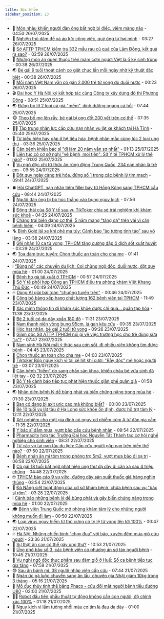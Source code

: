 ```yaml
---
title: Sức khỏe
sidebar_position: 23
---
```


<!-- dantri-suc-khoe:START -->
- 🤔 [Món nhậu khiến người đàn ông bất ngờ bị điếc, viêm màng não](https://dantri.com.vn/suc-khoe/mon-nhau-khien-nguoi-dan-ong-bat-ngo-bi-diec-viem-mang-nao-20250726110900517.htm) - 04:50 26/07/2025
- 🚦 [Nghiện thủ dâm để xả áp lực công việc, quý ông tự hại mình](https://dantri.com.vn/suc-khoe/nghien-thu-dam-de-xa-ap-luc-cong-viec-quy-ong-tu-hai-minh-20250724165017668.htm) - 03:27 26/07/2025
- 🤖 [Sở ATTP TPHCM kiểm tra 332 mẫu rau củ quả của Lâm Đồng, kết quả ra sao?](https://dantri.com.vn/suc-khoe/so-attp-tphcm-kiem-tra-332-mau-rau-cu-qua-cua-lam-dong-ket-qua-ra-sao-20250726093805670.htm) - 02:59 26/07/2025
- 🐻 [Những món ăn quen thuộc trên mâm cơm người Việt là ổ ký sinh trùng](https://dantri.com.vn/suc-khoe/nhung-mon-an-quen-thuoc-tren-mam-com-nguoi-viet-la-o-ky-sinh-trung-20250725180947510.htm) - 00:38 26/07/2025
- 🌏 [Bé gái 9 tuổi thoát cảnh co giật chục lần mỗi ngày nhờ kỹ thuật đặc biệt](https://dantri.com.vn/suc-khoe/be-gai-9-tuoi-thoat-canh-co-giat-chuc-lan-moi-ngay-nho-ky-thuat-dac-biet-20250725174657236.htm) - 00:38 26/07/2025
- 👺 [Mỗi năm Việt Nam vẫn có gần 2.000 trẻ tử vong do đuối nước](https://dantri.com.vn/suc-khoe/moi-nam-viet-nam-van-co-gan-2000-tre-tu-vong-do-duoi-nuoc-20250725175550594.htm) - 00:23 26/07/2025
- 🎬 [Đại học Y Hà Nội ký kết hợp tác cùng Công ty xây dựng đô thị Phương Đông](https://dantri.com.vn/suc-khoe/dai-hoc-y-ha-noi-ky-ket-hop-tac-cung-cong-ty-xay-dung-do-thi-phuong-dong-20250725155059480.htm) - 08:51 25/07/2025
- 🌏 [Đừng bỏ lỡ 2 loại cá giá &quot;mềm&quot;, dinh dưỡng ngang cá hồi](https://dantri.com.vn/suc-khoe/dung-bo-lo-2-loai-ca-gia-mem-dinh-duong-ngang-ca-hoi-20250725081950923.htm) - 07:44 25/07/2025
- 🐵 [Theo bố mẹ lên rẫy, bé gái bị ong đốt 200 vết trên cơ thể](https://dantri.com.vn/suc-khoe/theo-bo-me-len-ray-be-gai-bi-ong-dot-200-vet-tren-co-the-20250725141724003.htm) - 07:35 25/07/2025
- 👨‍🏫 [Tập trung nhân lực cấp cứu nạn nhân vụ lật xe khách tại Hà Tĩnh](https://dantri.com.vn/suc-khoe/tap-trung-nhan-luc-cap-cuu-nan-nhan-vu-lat-xe-khach-tai-ha-tinh-20250725120421245.htm) - 05:40 25/07/2025
- 🤗 [Từ biểu hiện hay gặp ở hệ tiêu hóa, bệnh nhân mắc cùng lúc 2 loại ung thư](https://dantri.com.vn/suc-khoe/tu-bieu-hien-hay-gap-o-he-tieu-hoa-benh-nhan-mac-cung-luc-2-loai-ung-thu-20250725103621570.htm) - 03:36 25/07/2025
- 🫶 [Căn bệnh khiến bác sĩ &quot;đi làm 20 năm vẫn sợ nhất&quot;](https://dantri.com.vn/suc-khoe/can-benh-khien-bac-si-di-lam-20-nam-van-so-nhat-20250724153308000.htm) - 01:13 25/07/2025
- 🙉 [Liên tục có cơ sở nghi &quot;vẽ bệnh, moi tiền&quot;: Sở Y tế TPHCM xử lý thế nào?](https://dantri.com.vn/suc-khoe/lien-tuc-co-co-so-nghi-ve-benh-moi-tien-so-y-te-tphcm-xu-ly-the-nao-20250724231146767.htm) - 01:02 25/07/2025
- 🦅 [Vụ ngộ độc chì từ thức ăn rúng động Trung Quốc, 234 nạn nhân là trẻ em](https://dantri.com.vn/suc-khoe/vu-ngo-doc-chi-tu-thuc-an-rung-dong-trung-quoc-234-nan-nhan-la-tre-em-20250724125407248.htm) - 09:55 24/07/2025
- 🐘 [Đột quỵ ngày càng trẻ hóa, đứng số 1 trong các bệnh lý tim mạch](https://dantri.com.vn/suc-khoe/dot-quy-ngay-cang-tre-hoa-dung-so-1-trong-cac-benh-ly-tim-mach-20250724152409135.htm) - 09:41 24/07/2025
- ⛽️ [Hỏi ChatGPT, nạn nhân tiêm filler bay từ Hồng Kông sang TPHCM cầu cứu](https://dantri.com.vn/suc-khoe/hoi-chatgpt-nan-nhan-tiem-filler-bay-tu-hong-kong-sang-tphcm-cau-cuu-20250724124301383.htm) - 08:44 24/07/2025
- 🤡 [Người đàn ông bị bò húc thẳng vào bụng nguy kịch](https://dantri.com.vn/suc-khoe/nguoi-dan-ong-bi-bo-huc-thang-vao-bung-nguy-kich-20250724143450377.htm) - 07:56 24/07/2025
- 💼 [Động thái của Sở Y tế sau vụ TikToker chia sẻ trải nghiệm khi khám sức khoẻ](https://dantri.com.vn/suc-khoe/dong-thai-cua-so-y-te-sau-vu-tiktoker-chia-se-trai-nghiem-khi-kham-suc-khoe-20250724103520531.htm) - 04:25 24/07/2025
- 🤔 [Chàng trai biến dạng cơ thể, 5 năm mang &quot;tảng đá&quot; trên vai vì căn bệnh hiếm](https://dantri.com.vn/suc-khoe/chang-trai-bien-dang-co-the-5-nam-mang-tang-da-tren-vai-vi-can-benh-hiem-20250724102631936.htm) - 04:09 24/07/2025
- 🪜 [Bình Gold lái xe khi phê ma túy: Cảnh báo “ảo tưởng tỉnh táo” sau vô lăng](https://dantri.com.vn/suc-khoe/binh-gold-lai-xe-khi-phe-ma-tuy-canh-bao-ao-tuong-tinh-tao-sau-vo-lang-20250724094306874.htm) - 03:38 24/07/2025
- 📝 [Ghi nhận 10 ca tử vong, TPHCM tăng cường dập ổ dịch sốt xuất huyết](https://dantri.com.vn/suc-khoe/ghi-nhan-10-ca-tu-vong-tphcm-tang-cuong-dap-o-dich-sot-xuat-huyet-20250724101024121.htm) - 03:29 24/07/2025
- 🌏 [Toạ đàm trực tuyến: Chọn thuốc an toàn cho cha mẹ](https://dantri.com.vn/suc-khoe/toa-dam-truc-tuyen-chon-thuoc-an-toan-cho-cha-me-20250724084135618.htm) - 01:41 24/07/2025
- 🕯 [“Bùng nổ” các chuyến du lịch: Coi chừng ngộ độc, đuối nước, đột quỵ mùa hè](https://dantri.com.vn/suc-khoe/bung-no-cac-chuyen-du-lich-coi-chung-ngo-doc-duoi-nuoc-dot-quy-mua-he-20250724010524489.htm) - 01:00 24/07/2025
- 🦍 [Bệnh ho gà tái xuất ở TPHCM](https://dantri.com.vn/suc-khoe/benh-ho-ga-tai-xuat-o-tphcm-20250724011527397.htm) - 00:57 24/07/2025
- 🌈 [Sở Y tế phối hợp Công an TPHCM điều tra phòng khám Việt Khang Thủ Đức](https://dantri.com.vn/suc-khoe/so-y-te-phoi-hop-cong-an-tphcm-dieu-tra-phong-kham-viet-khang-thu-duc-20250723164529157.htm) - 00:49 24/07/2025
- 🔥 [Dùng AI giải bài toán &quot;chuộng tuyến trên&quot;](https://dantri.com.vn/suc-khoe/dung-ai-giai-bai-toan-chuong-tuyen-tren-20250722142156390.htm) - 00:46 24/07/2025
- 🌊 [Công bố bảng xếp hạng chất lượng 162 bệnh viện tại TPHCM](https://dantri.com.vn/suc-khoe/cong-bo-bang-xep-hang-chat-luong-162-benh-vien-tai-tphcm-20250723165932281.htm) - 11:49 23/07/2025
- 🚦 [Xác minh thông tin đi khám sức khỏe được chỉ qua... quán tạp hóa](https://dantri.com.vn/suc-khoe/xac-minh-thong-tin-di-kham-suc-khoe-duoc-chi-qua-quan-tap-hoa-20250723172812083.htm) - 11:36 23/07/2025
- 🤖 [Bé 2 tuổi có dạ dày xoắn 180 độ](https://dantri.com.vn/suc-khoe/be-2-tuoi-co-da-day-xoan-180-do-20250723154552997.htm) - 11:31 23/07/2025
- 🤡 [Nam thanh niên vòng bụng 95cm, lá gan kêu cứu](https://dantri.com.vn/suc-khoe/nam-thanh-nien-vong-bung-95cm-la-gan-keu-cuu-20250723161350157.htm) - 09:35 23/07/2025
- 💂 [Hóc hạt nhãn, bé gái 2 tuổi tử vong](https://dantri.com.vn/suc-khoe/hoc-hat-nhan-be-gai-2-tuoi-tu-vong-20250723160536943.htm) - 09:26 23/07/2025
- 🦄 [Giám đốc Sở ATTP TPHCM nói gì về việc trường học cho trẻ dùng sữa “lạ”?](https://dantri.com.vn/suc-khoe/giam-doc-so-attp-tphcm-noi-gi-ve-viec-truong-hoc-cho-tre-dung-sua-la-20250723121608233.htm) - 07:47 23/07/2025
- 🧠 [Nam sinh Hà Nội mất ý thức sau cơn sốt, đi nhiều viện không tìm được bệnh](https://dantri.com.vn/suc-khoe/nam-sinh-ha-noi-mat-y-thuc-sau-con-sot-di-nhieu-vien-khong-tim-duoc-benh-20250723111957819.htm) - 04:45 23/07/2025
- 🤖 [Chọn thuốc an toàn cho cha mẹ](https://dantri.com.vn/suc-khoe/chon-thuoc-an-toan-cho-cha-me-20250723105947729.htm) - 04:00 23/07/2025
- 💼 [Tiktoker Bốp nguy kịch vì tài xế hít khí cười: &quot;Bẫy độc&quot; mê hoặc người trẻ](https://dantri.com.vn/suc-khoe/tiktoker-bop-nguy-kich-vi-tai-xe-hit-khi-cuoi-bay-doc-me-hoac-nguoi-tre-20250723084702942.htm) - 03:07 23/07/2025
- 🧰 [Căn bệnh &quot;hiểm&quot; do sang chấn sản khoa, khiến cháu bé vừa sinh đã liệt tay](https://dantri.com.vn/suc-khoe/can-benh-hiem-do-sang-chan-san-khoa-khien-chau-be-vua-sinh-da-liet-tay-20250723085425359.htm) - 02:32 23/07/2025
- 🎉 [Bộ Y tế cảnh báo tiếp tục phát hiện thuốc giãn phế quản giả](https://dantri.com.vn/suc-khoe/bo-y-te-canh-bao-tiep-tuc-phat-hien-thuoc-gian-phe-quan-gia-20250723081021133.htm) - 01:58 23/07/2025
- 🌏 [Nhận diện bệnh lý dễ bùng phát và biến chứng nặng trong mùa hè](https://dantri.com.vn/suc-khoe/nhan-dien-benh-ly-de-bung-phat-va-bien-chung-nang-trong-mua-he-20250721155044680.htm) - 01:30 23/07/2025
- 📝 [Bạn có đang bị axit uric cao mà không biết?](https://dantri.com.vn/suc-khoe/ban-co-dang-bi-axit-uric-cao-ma-khong-biet-20250720210945517.htm) - 00:00 23/07/2025
- 🧠 [Bé 10 tuổi vụ lật tàu ở Hạ Long sức khỏe ổn định, được hỗ trợ tâm lý](https://dantri.com.vn/suc-khoe/be-10-tuoi-vu-lat-tau-o-ha-long-suc-khoe-on-dinh-duoc-ho-tro-tam-ly-20250722191111377.htm) - 12:11 22/07/2025
- 🚀 [Xét nghiệm cho một gia đình có nguy cơ nhiễm cúm A từ đàn gia cầm](https://dantri.com.vn/suc-khoe/xet-nghiem-cho-mot-gia-dinh-co-nguy-co-nhiem-cum-a-tu-dan-gia-cam-20250722142149689.htm) - 11:35 22/07/2025
- 💯 [Y bác sĩ dầm mưa, vượt bão cấp cứu bệnh nhân](https://dantri.com.vn/suc-khoe/y-bac-si-dam-mua-vuot-bao-cap-cuu-benh-nhan-20250722162333660.htm) - 09:54 22/07/2025
- 🫶 [Pharmacity hợp tác Trường Đại học Nguyễn Tất Thành tạo cơ hội nghề nghiệp cho sinh viên](https://dantri.com.vn/suc-khoe/pharmacity-hop-tac-truong-dai-hoc-nguyen-tat-thanh-tao-co-hoi-nghe-nghiep-cho-sinh-vien-20250722152006031.htm) - 08:31 22/07/2025
- 👹 [Từ các vụ tai nạn tàu du lịch: Cấp cứu người gặp nạn trên biển thế nào?](https://dantri.com.vn/suc-khoe/tu-cac-vu-tai-nan-tau-du-lich-cap-cuu-nguoi-gap-nan-tren-bien-the-nao-20250721023714559.htm) - 07:50 22/07/2025
- 🤩 [Bệnh nhân ăn mì tôm trong phòng trọ 5m2, vượt mưa bão đi xạ trị](https://dantri.com.vn/suc-khoe/benh-nhan-an-mi-tom-trong-phong-tro-5m2-vuot-mua-bao-di-xa-tri-20250722135824000.htm) - 06:58 22/07/2025
- 🌊 [Cô gái 18 tuổi bất ngờ phát hiện ung thư dạ dày di căn xa sau 4 triệu chứng](https://dantri.com.vn/suc-khoe/co-gai-18-tuoi-bat-ngo-phat-hien-ung-thu-da-day-di-can-xa-sau-4-trieu-chung-20250722105946616.htm) - 04:48 22/07/2025
- 🤓 [TPHCM báo cáo 9 vụ việc, đường dây sản xuất thuốc giả hàng nghìn thùng](https://dantri.com.vn/suc-khoe/tphcm-bao-cao-9-vu-viec-duong-day-san-xuat-thuoc-gia-hang-nghin-thung-20250722101139492.htm) - 03:54 22/07/2025
- 🌝 [Đà Nẵng siết hoạt động của cơ sở khám bệnh, chữa bệnh sau vụ &quot;bác sĩ rởm&quot;](https://dantri.com.vn/suc-khoe/da-nang-siet-hoat-dong-cua-co-so-kham-benh-chua-benh-sau-vu-bac-si-rom-20250722100303986.htm) - 03:28 22/07/2025
- 🕯 [Cảnh báo những bệnh lý dễ bùng phát và gây biến chứng nặng trong mùa hè](https://dantri.com.vn/suc-khoe/canh-bao-nhung-benh-ly-de-bung-phat-va-gay-bien-chung-nang-trong-mua-he-20250721153745089.htm) - 01:00 22/07/2025
- 🎓 [Bệnh viện Trung Quốc mở phòng khám tâm lý cho những người không muốn đi làm](https://dantri.com.vn/suc-khoe/benh-vien-trung-quoc-mo-phong-kham-tam-ly-cho-nhung-nguoi-khong-muon-di-lam-20250721165713610.htm) - 00:50 22/07/2025
- 🌏 [Loại virus nguy hiểm từ thú cưng có tỷ lệ tử vong lên tới 100%](https://dantri.com.vn/suc-khoe/loai-virus-nguy-hiem-tu-thu-cung-co-ty-le-tu-vong-len-toi-100-20250721162549298.htm) - 00:47 22/07/2025
- 🔥 [Hà Nội: Những chiến binh &quot;chạy đua&quot; với bão, xuyên đêm mưa gió cứu người](https://dantri.com.vn/suc-khoe/ha-noi-nhung-chien-binh-chay-dua-voi-bao-xuyen-dem-mua-gio-cuu-nguoi-20250722030353829.htm) - 23:36 21/07/2025
- 📝 [Sự thật ăn cay có thể gây ung thư?](https://dantri.com.vn/suc-khoe/su-that-an-cay-co-the-gay-ung-thu-20250721103825078.htm) - 10:53 21/07/2025
- 🧠 [Ứng phó bão số 3, các bệnh viện có phương án sơ tán người bệnh](https://dantri.com.vn/suc-khoe/ung-pho-bao-so-3-cac-benh-vien-co-phuong-an-so-tan-nguoi-benh-20250721155152577.htm) - 10:45 21/07/2025
- 🦅 [Vụ nghi ngộ độc thực phẩm sau đám giỗ ở Huế: Số ca bệnh tiếp tục gia tăng](https://dantri.com.vn/suc-khoe/vu-nghi-ngo-doc-thuc-pham-sau-dam-gio-o-hue-so-ca-benh-tiep-tuc-gia-tang-20250721110157213.htm) - 07:58 21/07/2025
- 😎 [Sau ăn bánh mì, 38 người nhập viện cấp cứu](https://dantri.com.vn/suc-khoe/sau-an-banh-mi-38-nguoi-nhap-vien-cap-cuu-20250721105012527.htm) - 07:44 21/07/2025
- 🎉 [Ngán ức gà luộc chuyển sang ăn lẩu, chuyên gia Nhật giảm 10kg trong 3 tháng](https://dantri.com.vn/suc-khoe/ngan-uc-ga-luoc-chuyen-sang-an-lau-chuyen-gia-nhat-giam-10kg-trong-3-thang-20250721080010469.htm) - 05:16 21/07/2025
- 🫣 [Mổ đục thủy tinh thể bằng Phaco - cứu đôi mắt người bệnh tiểu đường U80](https://dantri.com.vn/suc-khoe/mo-duc-thuy-tinh-the-bang-phaco-cuu-doi-mat-nguoi-benh-tieu-duong-u80-20250719230021066.htm) - 02:00 21/07/2025
- 🧑‍🏫 [Robot đầu tiên phẫu thuật tự động không cần con người, độ chính xác 100%](https://dantri.com.vn/khoa-hoc/robot-dau-tien-phau-thuat-tu-dong-khong-can-con-nguoi-do-chinh-xac-100-20250721074245356.htm) - 01:18 21/07/2025
- 🥷 [Nguy kịch vì lầm tưởng nhồi máu cơ tim là đau dạ dày](https://dantri.com.vn/suc-khoe/nguy-kich-vi-lam-tuong-nhoi-mau-co-tim-la-dau-da-day-20250719233117161.htm) - 01:00 21/07/2025<!-- dantri-suc-khoe:END -->
